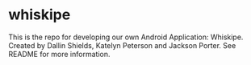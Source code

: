 # whiskipe
This is the repo for developing our own Android Application: Whiskipe. Created by Dallin Shields, Katelyn Peterson and Jackson Porter. See README for more information. 
